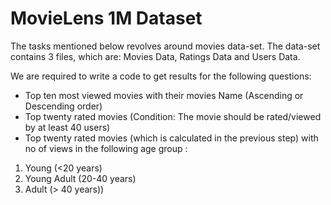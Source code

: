 # MovieLens 1M Dataset
The tasks mentioned below revolves around movies data-set. The data-set contains 3 files, which are: Movies Data, Ratings Data and Users Data.

We are required to write a code to get results for the following questions:
-	Top ten most viewed movies with their movies Name (Ascending or Descending order) 
-	Top twenty rated movies (Condition: The movie should be rated/viewed by at least 40 users) 
-	Top twenty rated movies (which is calculated in the previous step) with no of views in the following age group :
  1. Young (<20 years)
  2. Young Adult (20-40 years)
  3. Adult (> 40 years))

